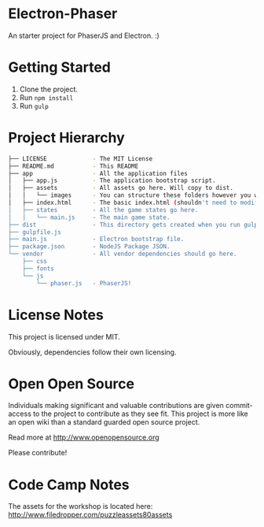 # Electron-Phaser

An starter project for PhaserJS and Electron. :)

# Getting Started

1. Clone the project.
2. Run `npm install`
3. Run `gulp`

# Project Hierarchy

```bash
├── LICENSE             - The MIT License
├── README.md           - This README
├── app                 - All the application files
│   ├── app.js          - The application bootstrap script.
│   ├── assets          - All assets go here. Will copy to dist.
│   │   └── images      - You can structure these folders however you want.
│   ├── index.html      - The basic index.html (shouldn't need to modify this too much.)
│   ├── states          - All the game states go here.
│   │   └── main.js     - The main game state.
├── dist                - This directory gets created when you run gulp.
├── gulpfile.js         
├── main.js             - Electron bootstrap file.
├── package.json        - NodeJS Package JSON.
└── vendor              - All vendor dependencies should go here.
    ├── css
    ├── fonts
    └── js
        └── phaser.js   - PhaserJS!
```

# License Notes
This project is licensed under MIT. 

Obviously, dependencies follow their own licensing.

# Open Open Source
Individuals making significant and valuable contributions are given
commit-access to the project to contribute as they see fit. This project is
more like an open wiki than a standard guarded open source project.

Read more at http://www.openopensource.org

Please contribute!

# Code Camp Notes

The assets for the workshop is located here: http://www.filedropper.com/puzzleassets80assets
